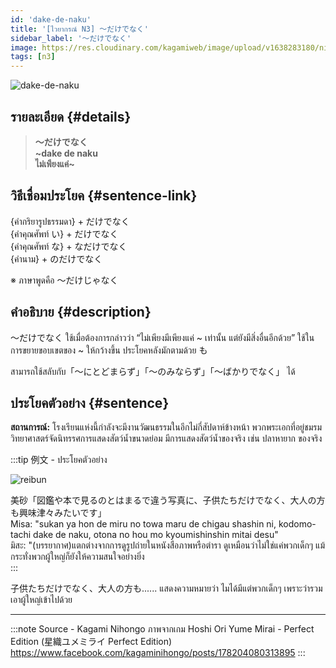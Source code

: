 ```yaml
---
id: 'dake-de-naku'
title: '[ไวยากรณ์ N3] ～だけでなく'
sidebar_label: '～だけでなく'
image: https://res.cloudinary.com/kagamiweb/image/upload/v1638283180/nihongo/grammar/n3/reibun/dake-de-naku.jpg
tags: [n3]
---
```


![dake-de-naku](https://res.cloudinary.com/kagamiweb/image/upload/v1638283159/nihongo/grammar/n3/dake-de-naku.jpg)

## รายละเอียด {#details}

> **～だけでなく**  
> **~dake de naku**  
> **ไม่เพียงแค่~**

## วิธีเชื่อมประโยค {#sentence-link}

{คำกริยารูปธรรมดา} + だけでなく  
{คำคุณศัพท์ い} + だけでなく  
{คำคุณศัพท์ な} + なだけでなく  
{คำนาม} + のだけでなく  

※ ภาษาพูดคือ ～だけじゃなく

## คำอธิบาย {#description}

～だけでなく ใช้เมื่อต้องการกล่าวว่า “ไม่เพียงมีเพียงแค่ ~ เท่านั้น  แต่ยังมีสิ่งอื่นอีกด้วย” ใช้ในการขยายขอบเขตของ ~ ให้กว้างขึ้น ประโยคหลังมักตามด้วย も

สามารถใช้สลับกับ「～にとどまらず」「～のみならず」「～ばかりでなく」 ได้

## ประโยคตัวอย่าง {#sentence}

**สถานการณ์:** โรงเรียนแห่งนี้กำลังจะมีงานวัฒนธรรมในอีกไม่กี่สัปดาห์ข้างหน้า พวกพระเอกที่อยู่ชมรมวิทยาศาสตร์จัดนิทรรศการแสดงสัตว์น้ำขนาดย่อม มีการแสดงสัตว์น้ำของจริง เช่น ปลาหายาก ของจริง

:::tip 例文 - ประโยคตัวอย่าง

![reibun](https://res.cloudinary.com/kagamiweb/image/upload/v1638283180/nihongo/grammar/n3/reibun/dake-de-naku.jpg)

美砂「図鑑や本で見るのとはまるで違う写真に、子供たちだけでなく、大人の方も興味津々みたいです」  
Misa: "sukan ya hon de miru no towa maru de chigau shashin ni, kodomo-tachi dake de naku, otona no hou mo kyoumishinshin mitai desu"  
มิสะ: "(บรรยากาศ)แตกต่างจากการดูรูปถ่ายในหนังสือภาพหรือตำรา ดูเหมือนว่าไม่ใช่แค่พวกเด็กๆ แม้กระทั่งพวกผู้ใหญ่ก็ยังให้ความสนใจอย่างยิ่ง  
:::

子供たちだけでなく、大人の方も...... แสดงความหมายว่า ไมได้มีแต่พวกเด็กๆ เพราะว่ารวมเอาผู้ใหญ่เข้าไปด้วย

---
:::note Source - Kagami Nihongo
ภาพจากเกม Hoshi Ori Yume Mirai - Perfect Edition (星織ユメミライ Perfect Edition)  
https://www.facebook.com/kagaminihongo/posts/178204080313895
:::